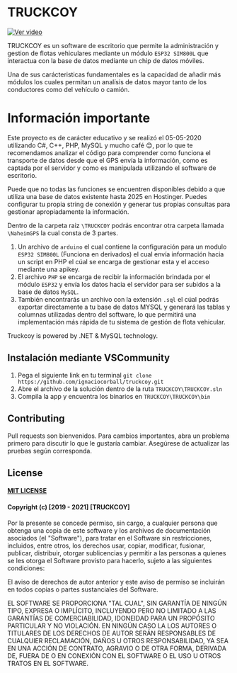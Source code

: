 # TRUCKCOY

[![Ver video](https://img.youtube.com/vi/HGKjjoifl3Y/maxresdefault.jpg)](https://youtu.be/HGKjjoifl3Y)

TRUCKCOY es un software de escritorio que permite la administración y gestion de flotas vehiculares mediante un módulo `ESP32 SIM800L` que interactua con la base de datos mediante un chip de datos móviles. 

Una de sus carácteristicas fundamentales es la capacidad de añadir más módulos los cuales permitan un analísis de datos mayor tanto de los conductores como del vehículo o camión.

# Información importante
Este proyecto es de carácter educativo y se realizó el 05-05-2020 utilizando C#, C++, PHP, MySQL y mucho café 😊, por lo que te recomendamos analizar el código para comprender como funciona el transporte de datos desde que el GPS envía la información, como es captada por el servidor y como es manipulada utilizando el software de escritorio.

Puede que no todas las funciones se encuentren disponibles debido a que utiliza una base de datos existente hasta 2025 en Hostinger. Puedes configurar tu propia string de conexión y generar tus propias consultas para gestionar apropiadamente la información.

Dentro de la carpeta raiz `\TRUCKCOY` podrás encontrar otra carpeta llamada `\NaheimGPS` la cual consta de 3 partes.
1. Un archivo de `arduino` el cual contiene la configuración para un modulo `ESP32 SIM800L` (Funciona en derivados) el cual envía información hacia un script en PHP el cúal se encarga de gestionar esta y el acceso mediante una apikey.
2. El archivo `PHP` se encarga de recibir la información brindada por el módulo `ESP32` y envía los datos hacia el servidor para ser subidos a la base de datos `MySQL`.
3. También encontrarás un archivo con la extensión `.sql` el cúal podrás exportar directamente a tu base de datos MYSQL y generará las tablas y columnas utilizadas dentro del software, lo que permitirá una implementación más rápida de tu sistema de gestión de flota vehicular.

Truckcoy is powered by .NET & MySQL technology.

## Instalación mediante VSCommunity
1. Pega el siguiente link en tu terminal
    `git clone https://github.com/ignaciocorball/truckcoy.git`
2. Abre el archivo de la solución dentro de la ruta `TRUCKCOY\TRUCKCOY.sln`
3. Compila la app y encuentra los binarios en `TRUCKCOY\TRUCKCOY\bin`

## Contributing
Pull requests son bienvenidos. Para cambios importantes, abra un problema primero para discutir lo que le gustaría cambiar.
Asegúrese de actualizar las pruebas según corresponda.

## License

#### [MIT LICENSE](https://choosealicense.com/licenses/mit/)
#### Copyright (c) [2019 - 2021] [TRUCKCOY]

Por la presente se concede permiso, sin cargo, a cualquier persona que obtenga una copia
de este software y los archivos de documentación asociados (el "Software"), para tratar
en el Software sin restricciones, incluidos, entre otros, los derechos
usar, copiar, modificar, fusionar, publicar, distribuir, otorgar sublicencias y permitir a las personas a quienes se les otorga el Software
provisto para hacerlo, sujeto a las siguientes condiciones:

El aviso de derechos de autor anterior y este aviso de permiso se incluirán en todos
copias o partes sustanciales del Software.

EL SOFTWARE SE PROPORCIONA "TAL CUAL", SIN GARANTÍA DE NINGÚN TIPO, EXPRESA O
IMPLÍCITO, INCLUYENDO PERO NO LIMITADO A LAS GARANTÍAS DE COMERCIABILIDAD,
IDONEIDAD PARA UN PROPÓSITO PARTICULAR Y NO VIOLACIÓN. EN NINGÚN CASO LA
LOS AUTORES O TITULARES DE LOS DERECHOS DE AUTOR SERÁN RESPONSABLES DE CUALQUIER RECLAMACIÓN, DAÑOS U OTROS
RESPONSABILIDAD, YA SEA EN UNA ACCIÓN DE CONTRATO, AGRAVIO O DE OTRA FORMA, DERIVADA DE,
FUERA DE O EN CONEXIÓN CON EL SOFTWARE O EL USO U OTROS TRATOS EN EL
SOFTWARE.

